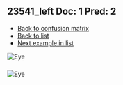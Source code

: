 ## 23541_left Doc: 1 Pred: 2
- [Back to confusion matrix](https://github.com/juliandewit/kaggle_retinopathy/blob/master/matrix.md)
- [Back to list](https://github.com/juliandewit/kaggle_retinopathy/blob/master/lists/12/list.md)
- [Next example in list](https://github.com/juliandewit/kaggle_retinopathy/blob/master/lists/12/23/23695_left.md)

![Eye](https://retinopaty.blob.core.windows.net/size1024/23541_left_1.jpeg)

### 

![Eye]()
